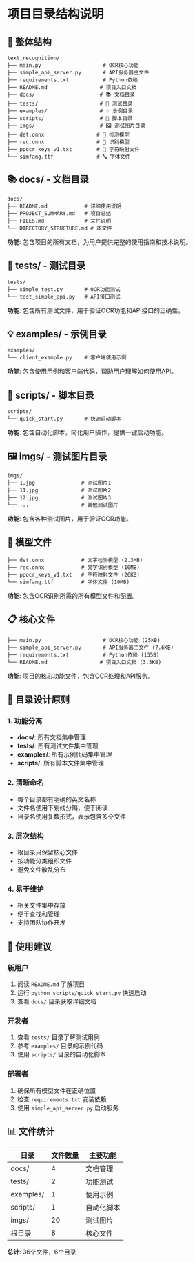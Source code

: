 # 项目目录结构说明

## 📁 整体结构

```
text_recognition/
├── main.py                    # OCR核心功能
├── simple_api_server.py       # API服务器主文件
├── requirements.txt           # Python依赖
├── README.md                 # 项目入口文档
├── docs/                     # 📚 文档目录
├── tests/                    # 🧪 测试目录
├── examples/                 # 💡 示例目录
├── scripts/                  # 🔧 脚本目录
├── imgs/                     # 🖼️ 测试图片目录
├── det.onnx                 # 🤖 检测模型
├── rec.onnx                 # 🤖 识别模型
├── ppocr_keys_v1.txt        # 📝 字符映射文件
└── simfang.ttf              # 🔤 字体文件
```

## 📚 docs/ - 文档目录

```
docs/
├── README.md            # 详细使用说明
├── PROJECT_SUMMARY.md   # 项目总结
├── FILES.md             # 文件说明
└── DIRECTORY_STRUCTURE.md # 本文件
```

**功能**: 包含项目的所有文档，为用户提供完整的使用指南和技术说明。

## 🧪 tests/ - 测试目录

```
tests/
├── simple_test.py       # OCR功能测试
└── test_simple_api.py   # API接口测试
```

**功能**: 包含所有测试文件，用于验证OCR功能和API接口的正确性。

## 💡 examples/ - 示例目录

```
examples/
└── client_example.py    # 客户端使用示例
```

**功能**: 包含使用示例和客户端代码，帮助用户理解如何使用API。

## 🔧 scripts/ - 脚本目录

```
scripts/
└── quick_start.py       # 快速启动脚本
```

**功能**: 包含自动化脚本，简化用户操作，提供一键启动功能。

## 🖼️ imgs/ - 测试图片目录

```
imgs/
├── 1.jpg               # 测试图片1
├── 11.jpg              # 测试图片2
├── 12.jpg              # 测试图片3
└── ...                 # 其他测试图片
```

**功能**: 包含各种测试图片，用于验证OCR功能。

## 🤖 模型文件

```
├── det.onnx            # 文字检测模型 (2.3MB)
├── rec.onnx            # 文字识别模型 (10MB)
├── ppocr_keys_v1.txt   # 字符映射文件 (26KB)
└── simfang.ttf         # 字体文件 (10MB)
```

**功能**: 包含OCR识别所需的所有模型文件和配置。

## 📋 核心文件

```
├── main.py                    # OCR核心功能 (25KB)
├── simple_api_server.py       # API服务器主文件 (7.6KB)
├── requirements.txt           # Python依赖 (135B)
└── README.md                 # 项目入口文档 (3.5KB)
```

**功能**: 项目的核心功能文件，包含OCR处理和API服务。

## 🎯 目录设计原则

### 1. 功能分离
- **docs/**: 所有文档集中管理
- **tests/**: 所有测试文件集中管理
- **examples/**: 所有示例代码集中管理
- **scripts/**: 所有脚本文件集中管理

### 2. 清晰命名
- 每个目录都有明确的英文名称
- 文件名使用下划线分隔，便于阅读
- 目录名使用复数形式，表示包含多个文件

### 3. 层次结构
- 根目录只保留核心文件
- 按功能分类组织文件
- 避免文件散乱分布

### 4. 易于维护
- 相关文件集中存放
- 便于查找和管理
- 支持团队协作开发

## 🚀 使用建议

### 新用户
1. 阅读 `README.md` 了解项目
2. 运行 `python scripts/quick_start.py` 快速启动
3. 查看 `docs/` 目录获取详细文档

### 开发者
1. 查看 `tests/` 目录了解测试用例
2. 参考 `examples/` 目录的示例代码
3. 使用 `scripts/` 目录的自动化脚本

### 部署者
1. 确保所有模型文件在正确位置
2. 检查 `requirements.txt` 安装依赖
3. 使用 `simple_api_server.py` 启动服务

## 📊 文件统计

| 目录 | 文件数量 | 主要功能 |
|------|----------|----------|
| docs/ | 4 | 文档管理 |
| tests/ | 2 | 功能测试 |
| examples/ | 1 | 使用示例 |
| scripts/ | 1 | 自动化脚本 |
| imgs/ | 20 | 测试图片 |
| 根目录 | 8 | 核心文件 |

**总计**: 36个文件，6个目录 